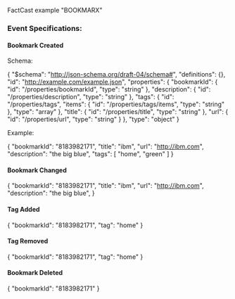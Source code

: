FactCast example "BOOKMARX"




### Event Specifications:

#### Bookmark Created

Schema:

{
  "$schema": "http://json-schema.org/draft-04/schema#",
  "definitions": {},
  "id": "http://example.com/example.json",
  "properties": {
    "bookmarkId": {
      "id": "/properties/bookmarkId",
      "type": "string"
    },
    "description": {
      "id": "/properties/description",
      "type": "string"
    },
    "tags": {
      "id": "/properties/tags",
      "items": {
        "id": "/properties/tags/items",
        "type": "string"
      },
      "type": "array"
    },
    "title": {
      "id": "/properties/title",
      "type": "string"
    },
    "url": {
      "id": "/properties/url",
      "type": "string"
    }
  },
  "type": "object"
}

Example:

{
  "bookmarkId": "8183982171",
  "title": "ibm",
  "url": "http://ibm.com",
  "description": "the big blue",
  "tags": [
    "home",
    "green"
  ]
}

#### Bookmark Changed

{
  "bookmarkId": "8183982171",
  "title": "ibm",
  "url": "http://ibm.com",
  "description": "the big blue",
}

#### Tag Added

{
  "bookmarkId": "8183982171",
  "tag": "home"
}

#### Tag Removed

{
  "bookmarkId": "8183982171",
  "tag": "home"
}

#### Bookmark Deleted

{
  "bookmarkId": "8183982171"
}